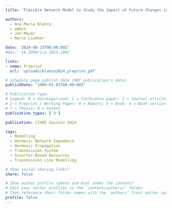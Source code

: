 ```yaml
---
title: 'Flexible Network Model to Study the Impact of Future Changes in Transmission Systems on Harmonic Levels and Impedance'

authors:
  - Ana Maria Blanco
  - admin
  - Jan Meyer
  - Marco Lindner

date: '2024-08-25T00:00:00Z'
#doi: '10.1049/icp.2023.1082'

links:
- name: Preprint
  url: 'uploads/blanco2024_preprint.pdf'

# Schedule page publish date (NOT publication's date).
publishDate: '2000-01-01T00:00:00Z'

# Publication type.
# Legend: 0 = Uncategorized; 1 = Conference paper; 2 = Journal article;
# 3 = Preprint / Working Paper; 4 = Report; 5 = Book; 6 = Book section;
# 7 = Thesis; 8 = Patent
publication_types: ['3']

publication: CIGRE Session 2024

tags:
  - Modelling
  - Harmonic Network Impedance
  - Harmonic Propagation
  - Transmission System
  - Inverter-Based Resources
  - Transmission Line Modelling

# Show social sharing links?
share: false

# Show author profile (photo and bio) under the content?
# Edit your author profiles in the `content/authors/` folder
# Then reference their folder names with the `authors` front matter option above
profile: false
---
```

